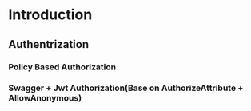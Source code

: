 ﻿# Introduction
## Authentrization
### Policy Based Authorization
### Swagger + Jwt Authorization(Base on AuthorizeAttribute + AllowAnonymous)